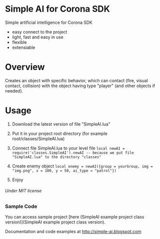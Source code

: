 # Simple AI for Corona SDK
Simple artificial intelligence for Corona SDK
* easy connect to the project
* light, fast and easy in use
* flexible
* extensiable

# Overview
Creates an object with specific behavior, which can contact (fire, visual contact, collision) with the object having type "player" (and other objects if needed).

# Usage
1. Download the latest version of file "SimpleAI.lua"
2. Put it in your project root directory (for example root/classes/SimpleAI.lua)
3. Connect file SimpleAI.lua to your level file
`local newAI = require('classes.SimpleAI').newAI -- because we put file "SimpleAI.lua" to the directory "classes"`

4. Create enemy object
`local enemy = newAI({group = yourGroup, img = "img.png", x = 100, y = 50, ai_type = "patrol"})`

5. Enjoy

###### Under MIT license

### Sample Code

You can access sample project [here (SimpleAI example project class version)](SimpleAI example project class version).

Documentation and code examples at http://simple-ai.blogspot.com
